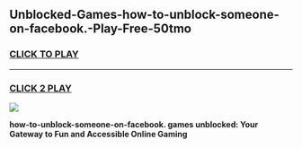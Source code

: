 
## Unblocked-Games-how-to-unblock-someone-on-facebook.-Play-Free-50tmo
<h3>
<a href="https://premium76.site?title=how-to-unblock-someone-on-facebook.&ref=23A">CLICK TO PLAY</a></h3>
<hr>

<h3>
<a href="https://premium76.site?title=how-to-unblock-someone-on-facebook.&ref=23A">CLICK 2 PLAY</a>
  
</h3>

<a href="https://premium76.site?title=how-to-unblock-someone-on-facebook.&ref=23A"><img src="https://clearcache.store/games.png"></a>


**how-to-unblock-someone-on-facebook. games unblocked: Your Gateway to Fun and Accessible Online Gaming**
